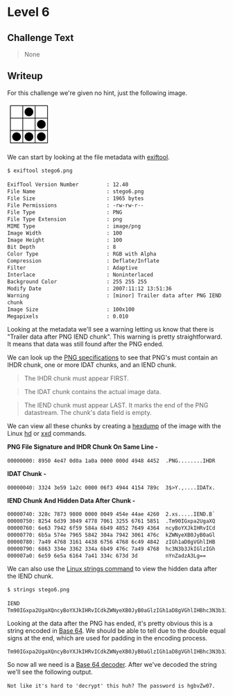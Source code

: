 # Level 6

## Challenge Text

> None

## Writeup

For this challenge we're given no hint, just the following image.

![Level 6 Image](./stego6.png "Level 6 Image")

We can start by looking at the file metadata with [exiftool](https://en.wikipedia.org/wiki/ExifTool "Wikipedia Entry On Exiftool").

```
$ exiftool stego6.png

ExifTool Version Number         : 12.40
File Name                       : stego6.png
File Size                       : 1965 bytes
File Permissions                : -rw-rw-r--
File Type                       : PNG
File Type Extension             : png
MIME Type                       : image/png
Image Width                     : 100
Image Height                    : 100
Bit Depth                       : 8
Color Type                      : RGB with Alpha
Compression                     : Deflate/Inflate
Filter                          : Adaptive
Interlace                       : Noninterlaced
Background Color                : 255 255 255
Modify Date                     : 2007:11:12 13:51:36
Warning                         : [minor] Trailer data after PNG IEND chunk
Image Size                      : 100x100
Megapixels                      : 0.010
```

Looking at the metadata we'll see a warning letting us know that there is "Trailer data after PNG IEND chunk". This warning is pretty straightforward. It means that data was still found after the PNG ended.

We can look up the [PNG specifications](http://www.libpng.org/pub/png/spec/1.2/PNG-Chunks.html "Portable Network Graphics") to see that PNG's must contain an IHDR chunk, one or more IDAT chunks, and an IEND chunk.

> The IHDR chunk must appear FIRST.

> The IDAT chunk contains the actual image data.

> The IEND chunk must appear LAST. It marks the end of the PNG datastream. The chunk's data field is empty.

We can view all these chunks by creating a [hexdump](https://en.wikipedia.org/wiki/Hex_dump "Wikipedia Entry For Hexdump") of the image with the Linux [hd](https://www.geeksforgeeks.org/hexdump-command-in-linux-with-examples/ "Geeks For Geeks Article On Linux HD Command") or [xxd](https://www.computerhope.com/unix/xxd.htm "Computer Hope Article On Linux XXD Command") commands.

**PNG File Signature and IHDR Chunk On Same Line -**

```00000000: 8950 4e47 0d0a 1a0a 0000 000d 4948 4452  .PNG........IHDR```

**IDAT Chunk -**

```00000040: 3324 3e59 1a2c 0000 06f3 4944 4154 789c  3$>Y.,....IDATx.```

**IEND Chunk And Hidden Data After Chunk -**

```
00000740: 328c 7873 9800 0000 0049 454e 44ae 4260  2.xs.....IEND.B`
00000750: 8254 6d39 3049 4778 7061 3255 6761 5851  .Tm90IGxpa2UgaXQ
00000760: 6e63 7942 6f59 584a 6b49 4852 7649 4364  ncyBoYXJkIHRvICd
00000770: 6b5a 574e 7965 5842 304a 7942 3061 476c  kZWNyeXB0JyB0aGl
00000780: 7a49 4768 3161 4438 6756 4768 6c49 4842  zIGh1aD8gVGhlIHB
00000790: 6863 334e 3362 334a 6b49 476c 7a49 4768  hc3N3b3JkIGlzIGh
000007a0: 6e59 6e5a 6164 7a41 334c 673d 3d         nYnZadzA3Lg==
```

We can also use the [Linux strings command](https://www.ibm.com/docs/en/aix/7.2?topic=s-strings-command "IBM Article On Strings Command") to view the hidden data after the IEND chunk.

```
$ strings stego6.png

IEND
Tm90IGxpa2UgaXQncyBoYXJkIHRvICdkZWNyeXB0JyB0aGlzIGh1aD8gVGhlIHBhc3N3b3JkIGlzIGhnYnZadzA3Lg==
```

Looking at the data after the PNG has ended, it's pretty obvious this is a string encoded in [Base 64](https://en.wikipedia.org/wiki/Base64 "Wikipedia Entry On Base 64"). We should be able to tell due to the double equal signs at the end, which are used for padding in the encoding process.

```
Tm90IGxpa2UgaXQncyBoYXJkIHRvICdkZWNyeXB0JyB0aGlzIGh1aD8gVGhlIHBhc3N3b3JkIGlzIGhnYnZadzA3Lg==
```

So now all we need is a [Base 64 decoder](https://www.base64decode.org/ "Online Base 64 Decoder"). After we've decoded the string we'll see the following output.

```Not like it's hard to 'decrypt' this huh? The password is hgbvZw07.```
